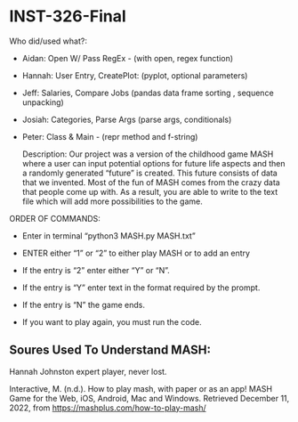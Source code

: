 # INST-326-Final
Who did/used what?:

* Aidan: Open W/ Pass RegEx - (with open, regex function)
* Hannah: User Entry, CreatePlot: (pyplot, optional parameters) 
* Jeff: Salaries, Compare Jobs (pandas data frame sorting , sequence unpacking) 
* Josiah: Categories, Parse Args (parse args, conditionals)
* Peter: Class & Main - (repr method and f-string)

	Description: 
Our project was a version of the childhood game MASH where a user can input potential options for future life 
aspects and then a randomly generated “future” is created. This future consists of data that we invented. 
Most of the fun of MASH comes from the crazy data that people come up with. As a result, you are able to write 
to the text file which will add more possibilities to the game. 

ORDER OF COMMANDS:

* Enter in terminal “python3 MASH.py  MASH.txt”
* ENTER either “1” or “2” to either play MASH or to add an entry
* If the entry is “2” enter either “Y” or “N”.
* If the entry is “Y” enter text in the format required by the prompt.
* If the entry is “N” the game ends.

* If you want to play again, you must run the code.

## Soures Used To Understand MASH: 

Hannah Johnston expert player, never lost.

Interactive, M. (n.d.). How to play mash, with paper or as an app! MASH Game for the Web, 
iOS, Android, Mac and Windows.
Retrieved December 11, 2022, from https://mashplus.com/how-to-play-mash/ 


